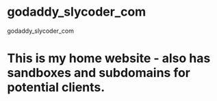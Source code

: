 # godaddy_slycoder_com

godaddy_slycoder_com
# This is my home website - also has sandboxes and subdomains for potential clients.
